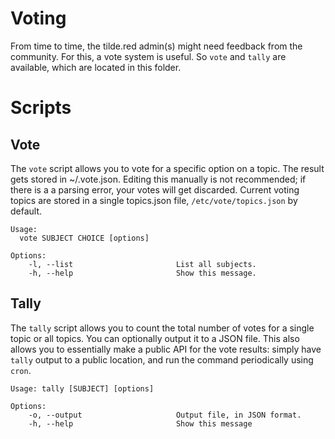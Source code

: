 Voting
======
From time to time, the tilde.red admin(s) might need feedback from the community. For this, a vote system is useful. So `vote` and `tally` are available, which are located in this folder.

Scripts
=======
Vote
----
The `vote` script allows you to vote for a specific option on a topic. The result gets stored in ~/.vote.json. Editing this manually is not recommended; if there is a a parsing error, your votes will get discarded. Current voting topics are stored in a single topics.json file, `/etc/vote/topics.json` by default.

    Usage:
      vote SUBJECT CHOICE [options]

    Options:
        -l, --list                       List all subjects.
        -h, --help                       Show this message.

Tally
-----
The `tally` script allows you to count the total number of votes for a single topic or all topics. You can optionally output it to a JSON file. This also allows you to essentially make a public API for the vote results: simply have `tally` output to a public location, and run the command periodically using `cron`.

    Usage: tally [SUBJECT] [options]

    Options:
        -o, --output                     Output file, in JSON format.
        -h, --help                       Show this message
